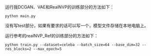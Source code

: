 运行我DCGAN、VAE和RealNVP的训练部分的方法如下：

```shell
python main.py
```

没有写test部分，如果有要求的话可以写一个，模型文件存储在本地电脑上。



运行参考的realNVP_Ref的训练部分的方法如下：

```
python train.py --dataset=celeba --batch_size=64 --base_dim=32 --res_blocks=2 --max_epoch=5
```

